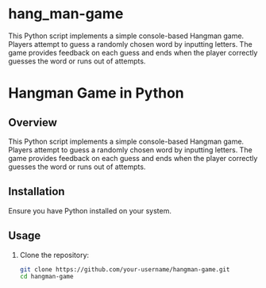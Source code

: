 # hang_man-game
This Python script implements a simple console-based Hangman game. Players attempt to guess a randomly chosen word by inputting letters. The game provides feedback on each guess and ends when the player correctly guesses the word or runs out of attempts.

# Hangman Game in Python

## Overview
This Python script implements a simple console-based Hangman game. Players attempt to guess a randomly chosen word by inputting letters. The game provides feedback on each guess and ends when the player correctly guesses the word or runs out of attempts.

## Installation
Ensure you have Python installed on your system.

## Usage
1. Clone the repository:
   ```bash
   git clone https://github.com/your-username/hangman-game.git
   cd hangman-game
